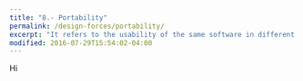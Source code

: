 ```yaml
---
title: "8.- Portability"
permalink: /design-forces/portability/
excerpt: "It refers to the usability of the same software in different environments."
modified: 2016-07-29T15:54:02-04:00
---
```


Hi
